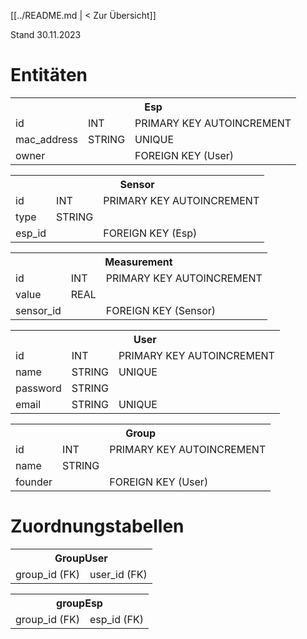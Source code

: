 [[../README.md | < Zur Übersicht]]

Stand 30.11.2023
# Entitäten
<table>
  <tr>
    <th colspan="3">Esp</th>
  </tr>
  <tr>
    <td>id</td>
    <td>INT</td>
    <td>PRIMARY KEY AUTOINCREMENT</td>
  </tr>
   <tr>
    <td>mac_address</td>
    <td>STRING</td>
    <td>UNIQUE</td>
  </tr>
     <tr>
    <td>owner</td>
    <td></td>
    <td>FOREIGN KEY (User)</td>
  </tr>
</table>

<table>
  <tr>
    <th colspan="3">Sensor</th>
  </tr>
  <tr>
    <td>id</td>
    <td>INT</td>
    <td>PRIMARY KEY AUTOINCREMENT</td>
  </tr>
   <tr>
    <td>type</td>
    <td>STRING</td>
    <td></td>
  </tr>
     <tr>
    <td>esp_id</td>
    <td></td>
    <td>FOREIGN KEY (Esp)</td>
  </tr>
</table>

<table>
  <tr>
    <th colspan="3">Measurement</th>
  </tr>
  <tr>
    <td>id</td>
    <td>INT</td>
    <td>PRIMARY KEY AUTOINCREMENT</td>
  </tr>
     <tr>
    <td>value</td>
    <td>REAL</td>
    <td></td>
  </tr>
   <tr>
    <td>sensor_id</td>
    <td></td>
    <td>FOREIGN KEY (Sensor)</td>
  </tr>
</table>

<table>
  <tr>
    <th colspan="3">User</th>
  </tr>
  <tr>
    <td>id</td>
    <td>INT</td>
    <td>PRIMARY KEY AUTOINCREMENT</td>
  </tr>
  <tr>
    <td>name</td>
    <td>STRING</td>
    <td>UNIQUE</td>
  </tr>
   <tr>
    <td>password</td>
    <td>STRING</td>
    <td></td>
  </tr>
     <tr>
    <td>email</td>
    <td>STRING</td>
    <td>UNIQUE</td>
  </tr>
</table>

<table>
  <tr>
    <th colspan="3">Group</th>
  </tr>
  <tr>
    <td>id</td>
    <td>INT</td>
    <td>PRIMARY KEY AUTOINCREMENT</td>
  </tr>
  <tr>
    <td>name</td>
    <td>STRING</td>
    <td></td>
  </tr>
  <tr>
    <td>founder</td>
    <td></td>
    <td>FOREIGN KEY (User)</td>
  </tr>
</table>

# Zuordnungstabellen

<table>
  <tr>
    <th colspan="3">GroupUser</th>
  </tr>
  <tr>
    <td>group_id (FK)</td>
    <td>user_id (FK)</td>
  </tr>
</table>

<table>
  <tr>
    <th colspan="3">groupEsp</th>
  </tr>
  <tr>
    <td>group_id (FK)</td>
    <td>esp_id (FK)</td>
  </tr>
</table>
